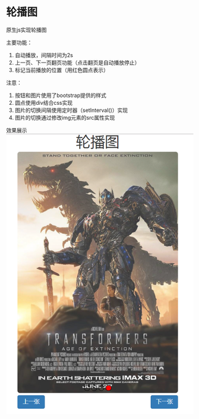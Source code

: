 # 轮播图
原生js实现轮播图

主要功能：
1. 自动播放，间隔时间为2s
2. 上一页、下一页翻页功能（点击翻页是自动播放停止）
3. 标记当前播放的位置（用红色圆点表示）

注意：
1. 按钮和图片使用了bootstrap提供的样式
2. 圆点使用div结合css实现
3. 图片的切换间隔使用定时器（setInterval()）实现
4. 图片的切换通过修改img元素的src属性实现

效果展示
![slideshow](https://github.com/windofme1109/slideshow/blob/master/pic/slide-show.png)

